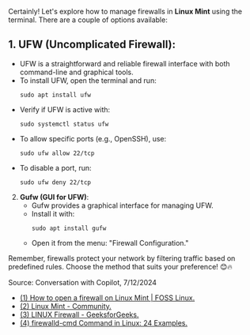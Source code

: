 Certainly! Let's explore how to manage firewalls in **Linux Mint** using the terminal. There are a couple of options available:

## 1. **UFW (Uncomplicated Firewall)**:
   - UFW is a straightforward and reliable firewall interface with both command-line and graphical tools.
   - To install UFW, open the terminal and run:
     ```
     sudo apt install ufw
     ```
   - Verify if UFW is active with:
     ```
     sudo systemctl status ufw
     ```
   - To allow specific ports (e.g., OpenSSH), use:
     ```
     sudo ufw allow 22/tcp
     ```
   - To disable a port, run:
     ```
     sudo ufw deny 22/tcp
     ```

2. **Gufw (GUI for UFW)**:
   - Gufw provides a graphical interface for managing UFW.
   - Install it with:
     ```
     sudo apt install gufw
     ```
   - Open it from the menu: "Firewall Configuration."

Remember, firewalls protect your network by filtering traffic based on predefined rules. Choose the method that suits your preference! 😊🔥

Source: Conversation with Copilot, 7/12/2024
- [(1) How to open a firewall on Linux Mint | FOSS Linux.](https://www.fosslinux.com/50961/open-a-firewall-on-linux-mint.htm.)
- [(2) Linux Mint - Community.](https://community.linuxmint.com/tutorial/view/1899.)
- [(3) LINUX Firewall - GeeksforGeeks.](https://www.geeksforgeeks.org/linux-firewall/.)
- [(4) firewalld-cmd Command in Linux: 24 Examples.](https://linuxhandbook.com/firewalld-cmd/.)